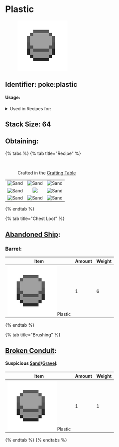 # Plastic



<figure><img src="https://github.com/ItsMePok/PFE/blob/wikiAssets/wikiMain/plastic.png?raw=true" alt=""><figcaption></figcaption></figure>



## Identifier: **poke:plastic** <a href="#identifier" id="identifier"></a>

#### Usage:

<details>

<summary>Used in Recipes for:</summary>

* Wire
* Miner Helmet
* Empty Cassette
* Armor Stand Hider
* Armor Stand Remover
* Armor Stand Unhider
* Jackhammer
* Panic Button
* Snow Shovel
* Circuit Sword
* Dye Unmixer

</details>

## <img src="https://minecraft.wiki/images/Light_Gray_Bundle_JE1_BE1.png?b552e" alt="" data-size="line">Stack Size: 64

## Obtaining:

{% tabs %}
{% tab title="Recipe" %}


<figure><img src="https://minecraft.wiki/images/thumb/Crafting_Table_JE4_BE3.png/150px-Crafting_Table_JE4_BE3.png?5767f" alt=""><figcaption><p>Crafted in the <a href="https://minecraft.wiki/w/Crafting_Table">Crafting Table</a></p></figcaption></figure>

|                                                                                                |                                                                                                |                                                                                                |
| :--------------------------------------------------------------------------------------------: | :--------------------------------------------------------------------------------------------: | :--------------------------------------------------------------------------------------------: |
| ![Sand](https://minecraft.wiki/images/thumb/Sand\_JE5\_BE3.png/150px-Sand\_JE5\_BE3.png?ae2df) | ![Sand](https://minecraft.wiki/images/thumb/Sand\_JE5\_BE3.png/150px-Sand\_JE5\_BE3.png?ae2df) | ![Sand](https://minecraft.wiki/images/thumb/Sand\_JE5\_BE3.png/150px-Sand\_JE5\_BE3.png?ae2df) |
| ![Sand](https://minecraft.wiki/images/thumb/Sand\_JE5\_BE3.png/150px-Sand\_JE5\_BE3.png?ae2df) |              ![](https://minecraft.wiki/images/Nether\_Quartz\_JE2\_BE2.png?d0049)             | ![Sand](https://minecraft.wiki/images/thumb/Sand\_JE5\_BE3.png/150px-Sand\_JE5\_BE3.png?ae2df) |
| ![Sand](https://minecraft.wiki/images/thumb/Sand\_JE5\_BE3.png/150px-Sand\_JE5\_BE3.png?ae2df) | ![Sand](https://minecraft.wiki/images/thumb/Sand\_JE5\_BE3.png/150px-Sand\_JE5\_BE3.png?ae2df) | ![Sand](https://minecraft.wiki/images/thumb/Sand\_JE5\_BE3.png/150px-Sand\_JE5\_BE3.png?ae2df) |
{% endtab %}

{% tab title="Chest Loot" %}
## [Abandoned Ship](../../sturctures/abandoned-ship.md):

### Barrel:

| Item                                                                                                                       | Amount | Weight |
| -------------------------------------------------------------------------------------------------------------------------- | ------ | ------ |
| <img src="https://github.com/ItsMePok/PFE/blob/wikiAssets/wikiMain/plastic.png?raw=true" alt="" data-size="line">Plastic | 1      | 6      |
{% endtab %}

{% tab title="Brushing" %}
## [Broken Conduit](../../sturctures/broken-conduit.md#suspicious-sand-gravel):

#### **Suspicious** <img src="https://minecraft.wiki/images/Suspicious_Sand_(dusted_0)_JE1_BE1.png?651c6" alt="" data-size="line">[**Sand**](https://minecraft.wiki/w/Suspicious\_Sand)**/**<img src="https://minecraft.wiki/images/thumb/Suspicious_Gravel_BE1_(dusted_0).png/150px-Suspicious_Gravel_BE1_(dusted_0).png?ff854" alt="" data-size="line">[**Gravel**](https://minecraft.wiki/w/Suspicious\_Gravel)**:**

| Item                                                                                                                       | Amount | Weight |
| -------------------------------------------------------------------------------------------------------------------------- | ------ | ------ |
| <img src="https://github.com/ItsMePok/PFE/blob/wikiAssets/wikiMain/plastic.png?raw=true" alt="" data-size="line">Plastic | 1      | 1      |
{% endtab %}
{% endtabs %}
